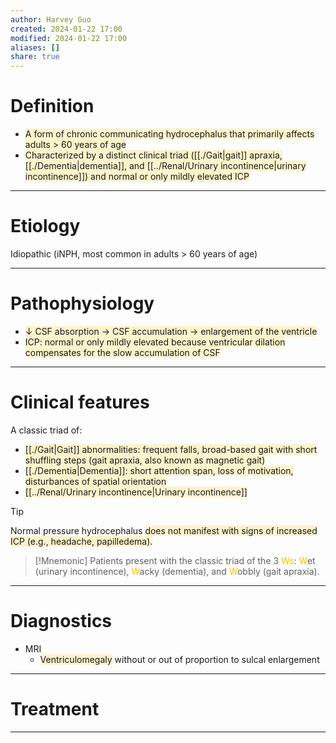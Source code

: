 ```yaml
---
author: Harvey Guo
created: 2024-01-22 17:00
modified: 2024-01-22 17:00
aliases: []
share: true
---
```

# Definition
- <span style="background:rgba(240, 200, 0, 0.2)">A form of chronic communicating hydrocephalus that primarily affects adults > 60 years of age</span>
- <span style="background:rgba(240, 200, 0, 0.2)">Characterized by a distinct clinical triad ([[./Gait|gait]] apraxia, [[./Dementia|dementia]], and [[../Renal/Urinary incontinence|urinary incontinence]]) and normal or only mildly elevated ICP</span>

---
# Etiology
Idiopathic (iNPH, m<font color="#ffc000"></font>ost common in adults > 60 years of age)<span style="background:rgba(240, 200, 0, 0.2)"></span>

---
# Pathophysiology
- <span style="background:rgba(240, 200, 0, 0.2)">↓ CSF absorption → CSF accumulation → enlargement of the ventricle</span>
- <span style="background:rgba(240, 200, 0, 0.2)">ICP: normal or only mildly elevated because ventricular dilation compensates for the slow accumulation of CSF</span>

---
# Clinical features
A classic triad of: 
- <span style="background:rgba(240, 200, 0, 0.2)">[[./Gait|Gait]] abnormalities: frequent falls, broad-based gait with short shuffling steps (gait apraxia, also known as magnetic gait)</span>
- <span style="background:rgba(240, 200, 0, 0.2)">[[./Dementia|Dementia]]: short attention span, loss of motivation, disturbances of spatial orientation</span>
- <span style="background:rgba(240, 200, 0, 0.2)">[[../Renal/Urinary incontinence|Urinary incontinence]]</span>
>[!tip] 
>Normal pressure hydrocephalus <span style="background:rgba(240, 200, 0, 0.2)">does not manifest with signs of increased ICP (e.g., headache, papilledema).</span>

>[!Mnemonic] 
>Patients present with the classic triad of the 3 <font color="#ffc000">Ws</font>: <font color="#ffc000">W</font>et (urinary incontinence), <font color="#ffc000">W</font>acky (dementia), and <font color="#ffc000">W</font>obbly (gait apraxia).

---
# Diagnostics
- MRI
	- <span style="background:rgba(240, 200, 0, 0.2)">Ventriculomegaly</span> without or out of proportion to sulcal enlargement

---
# Treatment


---
